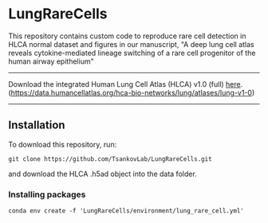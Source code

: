 # LungRareCells
This repository contains custom code to reproduce rare cell detection in HLCA normal dataset and figures in our manuscript, "A deep lung cell atlas reveals cytokine-mediated lineage switching of a rare cell progenitor of the human airway epithelium"

---- 

Download the integrated Human Lung Cell Atlas (HLCA) v1.0 (full) [here](https://data.humancellatlas.org/hca-bio-networks/lung/atlases/lung-v1-0). (https://data.humancellatlas.org/hca-bio-networks/lung/atlases/lung-v1-0)

----

## Installation

To download this repository, run:

```
git clone https://github.com/TsankovLab/LungRareCells.git
```

and download the HLCA .h5ad object into the data folder.

### Installing packages

```
conda env create -f 'LungRareCells/environment/lung_rare_cell.yml'
```
